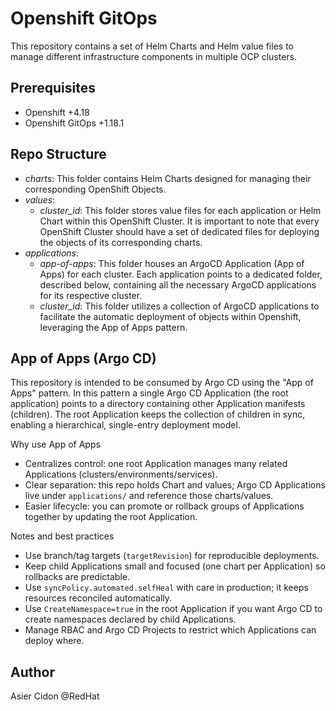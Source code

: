 # Openshift GitOps

This repository contains a set of Helm Charts and Helm value files to manage different infrastructure components in multiple OCP clusters.

## Prerequisites

- Openshift +4.18
- Openshift GitOps +1.18.1

## Repo Structure

- *charts*: This folder contains Helm Charts designed for managing their corresponding OpenShift Objects.
- *values*: 
  - *cluster_id*: This folder stores value files for each application or Helm Chart within this OpenShift Cluster. It is important to note that every OpenShift Cluster should have a set of dedicated files for deploying the objects of its corresponding charts.
- *applications*:
  - *app-of-apps*: This folder houses an ArgoCD Application (App of Apps) for each cluster. Each application points to a dedicated folder, described below, containing all the necessary ArgoCD applications for its respective cluster.
  - *cluster_id*: This folder utilizes a collection of ArgoCD applications to facilitate the automatic deployment of objects within Openshift, leveraging the App of Apps pattern.


## App of Apps (Argo CD)

This repository is intended to be consumed by Argo CD using the "App of Apps" pattern. In this pattern a single Argo CD Application (the root application) points to a directory containing other Application manifests (children). The root Application keeps the collection of children in sync, enabling a hierarchical, single-entry deployment model.

Why use App of Apps
- Centralizes control: one root Application manages many related Applications (clusters/environments/services).
- Clear separation: this repo holds Chart and values; Argo CD Applications live under `applications/` and reference those charts/values.
- Easier lifecycle: you can promote or rollback groups of Applications together by updating the root Application.

Notes and best practices
- Use branch/tag targets (`targetRevision`) for reproducible deployments.
- Keep child Applications small and focused (one chart per Application) so rollbacks are predictable.
- Use `syncPolicy.automated.selfHeal` with care in production; it keeps resources reconciled automatically.
- Use `CreateNamespace=true` in the root Application if you want Argo CD to create namespaces declared by child Applications.
- Manage RBAC and Argo CD Projects to restrict which Applications can deploy where.

## Author 

Asier Cidon @RedHat
